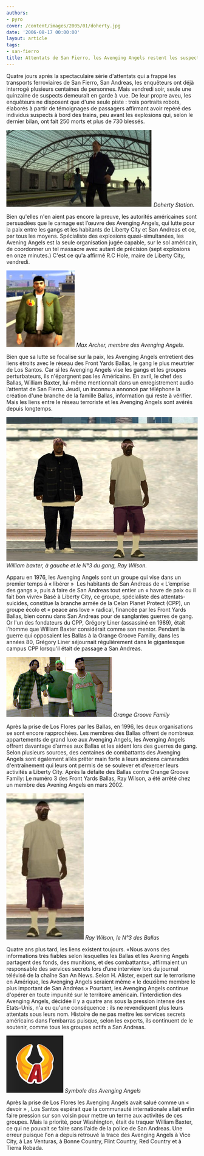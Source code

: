 ```yaml
---
authors:
- pyro
cover: /content/images/2005/01/doherty.jpg
date: '2006-08-17 00:00:00'
layout: article
tags:
- san-fierro
title: Attentats de San Fierro, les Avenging Angels restent les suspects N°1
---
```



Quatre jours après la spectaculaire série d'attentats qui a frappé les transports ferroviaires de San Fierro, San Andreas, les enquêteurs ont déjà interrogé plusieurs centaines de personnes. Mais vendredi soir, seule une quinzaine de suspects demeurait en garde à vue. De leur propre aveu, les enquêteurs ne disposent que d'une seule piste : trois portraits robots, élaborés à partir de témoignages de passagers affirmant avoir repéré des individus suspects à bord des trains, peu avant les explosions qui, selon le dernier bilan, ont fait 250 morts et plus de 730 blessés.

![Doherty Station.](/content/images/2005/01/doherty.jpg)
_Doherty Station._

Bien qu'elles n'en aient pas encore la preuve, les autorités américaines sont persuadées que le carnage est l’œuvre des Avenging Angels, qui lutte pour la paix entre les gangs et les habitants de Liberty City et San Andreas et ce, par tous les moyens. Spécialiste des explosions quasi-simultanées, les Avening Angels est la seule organisation jugée capable, sur le sol américain, de coordonner un tel massacre avec autant de précision (sept explosions en onze minutes.) C'est ce qu'a affirmé R.C Hole, maire de Liberty City, vendredi.

![Max Archer, membre des Avenging Angels.](/content/images/2005/01/Avengig_Angel.jpg)
_Max Archer, membre des Avenging Angels._

Bien que sa lutte se focalise sur la paix, les Avenging Angels entretient des liens étroits avec le réseau des Front Yards Ballas, le gang le plus meurtrier de Los Santos. Car si les Avenging Angels vise les gangs et les groupes perturbateurs, ils n'épargnent pas les Américains. En avril, le chef des Ballas, William Baxter,&nbsp;lui-même mentionnait dans un enregistrement audio l’attentat de San Fierro. Jeudi, un inconnu a annoncé par téléphone la création d'une branche de la famille Ballas, information qui reste à vérifier. Mais les liens entre le réseau terroriste et les Avenging Angels sont avérés depuis longtemps.

![William baxter, à gauche et le N°3 du gang, Ray Wilson.](/content/images/2005/01/ballas.jpg)
_William baxter, à gauche et le N°3 du gang, Ray Wilson._

Apparu en 1976, les Avenging Angels sont un groupe qui vise dans un premier temps à « libérer&nbsp;» &nbsp;Les habitants&nbsp;de San Andreas de « L’emprise des gangs »,&nbsp;puis à faire de San Andreas tout entier un «&nbsp;havre de paix ou il fait bon vivre»&nbsp;Basé à Liberty City, ce groupe, spécialiste des attentats-suicides, constitue la branche armée de la Celan Planet Protect (CPP), un groupe écolo et «&nbsp;peace ans love&nbsp;» radical, financée par les Front Yards Ballas, bien connu dans San Andreas pour de sanglantes guerres de gang. Or l'un des fondateurs du CPP, Grégory Liner (assassiné en 1989), était l'homme que William Baxter considérait comme son mentor. Pendant la guerre qui opposaient les Ballas&nbsp;à la Orange Groove Familly, dans les années 80, Grégory Liner séjournait régulièrement dans le gigantesque campus CPP lorsqu'il était de passage a San Andreas.

![Orange Groove Family](/content/images/2005/01/groove_familly.jpg)
_Orange Groove Family_

Après la prise de Los Flores par les Ballas, en 1996, les deux organisations se sont encore rapprochées. Les membres des Ballas offrent de nombreux appartements de grand luxe aux Avenging Angels, les Avenging Angels offrent davantage d’armes aux Ballas et les aident lors des guerres de gang. Selon plusieurs sources, des centaines de combattants des Avenging Angels sont également allés prêter main forte à leurs anciens camarades d'entraînement qui leurs ont permis de se soulever et d’exercer leurs activités a Liberty City. Après la défaite des Ballas contre Orange Groove Family: Le numéro 3 des Front Yards Ballas, Ray Wilson, a été arrêté chez un membre des Avening Angels en mars 2002.

![Ray Wilson, le N°3 des Ballas](/content/images/2005/01/Ray.jpg)
_Ray Wilson, le N°3 des Ballas_

Quatre ans plus tard, les liens existent toujours. «Nous avons des informations très fiables selon lesquelles les Ballas et les Avening Angels partagent des fonds, des munitions, et des combattants»,&nbsp;affirmaient un responsable des services secrets lors d’une interview lors du journal télévisé de la chaîne San An News. Selon H. Alister, expert sur le terrorisme en Amérique, les Avenging Angels seraient même « le deuxième membre le plus important de San Andréas » Pourtant, les Avenging Angels continue d'opérer en toute impunité sur le territoire américain. l'interdiction des Avenging Angels, décidée il y a quatre ans sous la pression intense des Etats-Unis, n'a eu qu'une conséquence : ils ne revendiquent plus leurs attentats sous leurs nom. Histoire de ne pas mettre les services secrets américains dans l'embarras puisque, selon les experts, ils continuent de le soutenir, comme tous les groupes actifs a San Andreas.

![Symbole des Avenging Angels](/content/images/2005/01/logo_angels.jpg)
_Symbole des Avenging Angels_

Après la prise de Los Flores les Avenging Angels avait salué comme un « devoir&nbsp;»&nbsp;­, Los Santos espérait que la communauté internationale allait enfin faire pression sur son voisin pour mettre un terme aux activités de ces groupes. Mais la priorité, pour Washington, était de traquer William Baxter, ce qui ne pouvait se faire sans l'aide de la police de San Andreas. Une erreur puisque l'on a depuis retrouvé la trace des Avenging Angels à Vice City, à Las Venturas, à Bonne Country, Flint Country, Red Country et à Tierra Robada.